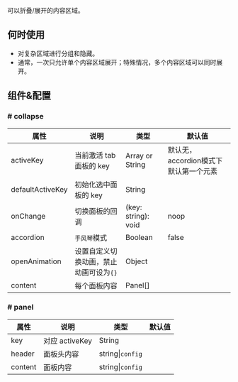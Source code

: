 
可以折叠/展开的内容区域。

## 何时使用
- 对复杂区域进行分组和隐藏。
- 通常，一次只允许单个内容区域展开；特殊情况，多个内容区域可以同时展开。


## 组件&配置

### # collapse

属性 | 说明 | 类型 | 默认值
----|-----|------|------
activeKey  | 当前激活 tab 面板的 key| Array or String   | 默认无，accordion模式下默认第一个元素
defaultActiveKey | 初始化选中面板的 key | String   | 
onChange      |   切换面板的回调   | (key: string): void |  noop  
accordion    | `手风琴`模式 | Boolean | false  
openAnimation  |  设置自定义切换动画，禁止动画可设为`{}` | Object | 
content  | 每个面板内容   | Panel[]   | 

### # panel

属性 | 说明 | 类型 | 默认值
----|-----|------|------
key  | 对应 activeKey   | String   | 
header | 面板头内容 | string&#124;`config` | 
content | 面板内容 | string&#124;`config` | 
